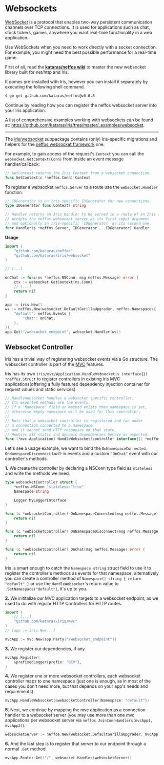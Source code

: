 # Websockets

[WebSocket](https://wikipedia.org/wiki/WebSocket) is a protocol that enables two-way persistent communication channels over TCP connections. It is used for applications such as chat, stock tickers, games, anywhere you want real-time functionality in a web application.

Use WebSockets when you need to work directly with a socket connection. For example, you might need the best possible performance for a real-time game.

First of all, read the **[kataras/neffos wiki](https://github.com/kataras/neffos/wiki)** to master the new websocket library built for net/http and Iris.

It comes pre-installed with Iris, however you can install it separately by executing the following shell command.

```sh
$ go get github.com/kataras/neffos@v0.0.8
```

Continue by reading how you can register the neffos websocket server into your Iris application.

A list of comprehensive examples working with websockets can be found at: <https://github.com/kataras/iris/tree/master/_examples/websocket>.

-----------

The [iris/websocket](https://github.com/kataras/iris/tree/master/websocket) subpackage contains (only) Iris-specific migrations and helpers for the [neffos websocket framework](https://github.com/kataras/neffos) one.

For example, to gain access of the request's `Context` you can call the `websocket.GetContext(Conn)` from inside an event message handler/callback:

```go
// GetContext returns the Iris Context from a websocket connection.
func GetContext(c *neffos.Conn) Context
```

To register a websocket `neffos.Server` to a route use the `websocket.Handler` function: 

```go
// IDGenerator is an iris-specific IDGenerator for new connections.
type IDGenerator func(Context) string

// Handler returns an Iris handler to be served in a route of an Iris application.
// Accepts the neffos websocket server as its first input argument
// and optionally an Iris-specific `IDGenerator` as its second one.
func Handler(s *neffos.Server, IDGenerator ...IDGenerator) Handler
```

**Usage**

```go
import (
    "github.com/kataras/neffos"
    "github.com/kataras/iris/websocket"
)

// [...]

onChat := func(ns *neffos.NSConn, msg neffos.Message) error {
    ctx := websocket.GetContext(ns.Conn)
    // [...]
    return nil
}

app := iris.New()
ws := neffos.New(websocket.DefaultGorillaUpgrader, neffos.Namespaces{
    "default": neffos.Events {
        "chat": onChat,
    },
})
app.Get("/websocket_endpoint", websocket.Handler(ws))
```

## Websocket Controller

Iris has a trivial way of registering websocket events via a Go structure. The websocket controller is part of the [MVC](mvc.md) features.

Iris has its own `iris/mvc/Application.HandleWebsocket(v interface{}) *neffos.Struct` to register controllers in existing Iris MVC applications(offering a fully featured dependency injection container for request values and static services).

```go
// HandleWebsocket handles a websocket specific controller.
// Its exported methods are the events.
// If a "Namespace" field or method exists then namespace is set,
// otherwise empty namespace will be used for this controller.
//
// Note that a websocket controller is registered and ran under
// a connection connected to a namespace
// and it cannot send HTTP responses on that state.
// However all static and dynamic dependencies behave as expected.
func (*mvc.Application) HandleWebsocket(controller interface{}) *neffos.Struct
```

Let's see a usage example, we want to bind the `OnNamespaceConnected`, `OnNamespaceDisconnect` built-in events and a custom `"OnChat"` event with our controller's methods.

**1.** We create the controller by declaring a NSConn type field as `stateless` and write the methods we need.

```go
type websocketController struct {
    *neffos.NSConn `stateless:"true"`
    Namespace string

    Logger MyLoggerInterface
}

func (c *websocketController) OnNamespaceConnected(msg neffos.Message) error {
	return nil
}

func (c *websocketController) OnNamespaceDisconnect(msg neffos.Message) error {
	return nil
}

func (c *websocketController) OnChat(msg neffos.Message) error {
    return nil
}
```

Iris is smart enough to catch the `Namespace string` struct field to use it to register the controller's methods as events for that namespace, alternatively you can create a controller method of `Namespace() string { return "default" }` or use the `HandleWebsocket`'s return value to `.SetNamespace("default")`, it's up to you.

**2.** We inititalize our MVC application targets to a websocket endpoint, as we used to do with regular HTTP Controllers for HTTP routes.

```go
import (
    // [...]
    "github.com/kataras/iris/mvc"
)
// [app := iris.New...]

mvcApp := mvc.New(app.Party("/websocket_endpoint"))
```

**3.** We register our dependencies, if any.

```go
mvcApp.Register(
    &prefixedLogger{prefix: "DEV"},
)
```

**4.** We register one or more websocket controllers, each websocket controller maps to one namespace (just one is enough, as in most of the cases you don't need more, but that depends on your app's needs and requirements).

```go
mvcApp.HandleWebsocket(&websocketController{Namespace: "default"})
```

**5.** Next, we continue by mapping the mvc application as a connection handler to a websocket server (you may use more than one mvc applications per websocket server via `neffos.JoinConnHandlers(mvcApp1, mvcApp2)`).

```go
websocketServer := neffos.New(websocket.DefaultGorillaUpgrader, mvcApp)
```

**6.** And the last step is to register that server to our endpoint through a normal `.Get` method.

```go
mvcApp.Router.Get("/", websocket.Handler(websocketServer))
```

